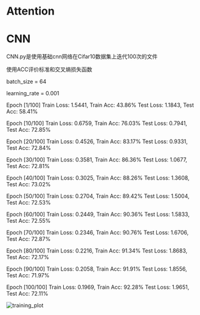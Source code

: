 # Attention

# CNN
CNN.py是使用基础cnn网络在Cifar10数据集上迭代100次的文件

使用ACC评价标准和交叉熵损失函数

batch_size = 64

learning_rate = 0.001

Epoch [1/100] Train Loss: 1.5441, Train Acc: 43.86% Test Loss: 1.1843, Test Acc: 58.41%

Epoch [10/100] Train Loss: 0.6759, Train Acc: 76.03% Test Loss: 0.7941, Test Acc: 72.85%

Epoch [20/100] Train Loss: 0.4526, Train Acc: 83.17% Test Loss: 0.9331, Test Acc: 72.84%

Epoch [30/100] Train Loss: 0.3581, Train Acc: 86.36% Test Loss: 1.0677, Test Acc: 72.81%

Epoch [40/100] Train Loss: 0.3025, Train Acc: 88.26% Test Loss: 1.3608, Test Acc: 73.02%

Epoch [50/100] Train Loss: 0.2704, Train Acc: 89.42% Test Loss: 1.5004, Test Acc: 72.53%

Epoch [60/100] Train Loss: 0.2449, Train Acc: 90.36% Test Loss: 1.5833, Test Acc: 72.55%

Epoch [70/100] Train Loss: 0.2346, Train Acc: 90.76% Test Loss: 1.6706, Test Acc: 72.87%

Epoch [80/100] Train Loss: 0.2216, Train Acc: 91.34% Test Loss: 1.8683, Test Acc: 72.17%

Epoch [90/100] Train Loss: 0.2058, Train Acc: 91.91% Test Loss: 1.8556, Test Acc: 71.97%

Epoch [100/100] Train Loss: 0.1969, Train Acc: 92.28% Test Loss: 1.9651, Test Acc: 72.11%

![training_plot](https://github.com/user-attachments/assets/241774b2-29a6-4410-b49a-108931424047)



